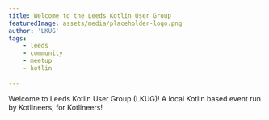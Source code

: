 ```yaml
---
title: Welcome to the Leeds Kotlin User Group
featuredImage: assets/media/placeholder-logo.png
author: 'LKUG'
tags:
    - leeds
    - community 
    - meetup 
    - kotlin
    
---
```


Welcome to Leeds Kotlin User Group (LKUG)! A local Kotlin based event run by Kotlineers, for Kotlineers! 